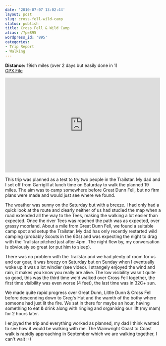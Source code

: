 ```yaml
---
date: '2010-07-07 13:02:44'
layout: post
slug: cross-fell-wild-camp
status: publish
title: Cross Fell & Wild Camp
alias: /?p=895
wordpress_id: '895'
categories:
- Trip Report
- Walking
---
```


**Distance:** 19ish miles (over 2 days but easily done in 1)  
[GPX File](http://dl.dropbox.com/u/2657852/website/files/CrossFell.zip)  

<embed src="http://www.youtube.com/v/7d3DLikVTGg&amp;hl=en_GB&amp;fs=1" type="application/x-shockwave-flash" allowscriptaccess="always" allowfullscreen="true" width="500" height="306"></embed>  

This trip was planned as a test to try two people in the Trailstar. My dad and I set off from Garrigill at lunch time on Saturday to walk the planned 19 miles. The aim was to camp somewhere before Great Dunn Fell, but no firm plans were made and would just see where we found.  

The weather was sunny on the Saturday but with a breeze. I had only had a quick look at the route and clearly neither of us had studied the map when a road extended all the way to the Tees, making the walking a lot easier than expected. Once the river Tees was reached the path was as expected, over grassy moorland. About a mile from Great Dunn Fell, we found a suitable camp spot and setup the Trailstar. My dad has only recently restarted wild camping (probably Scouts in the 60s) and was expecting the night to drag with the Trailstar pitched just after 4pm. The night flew by, my conversation is obviously so great (or put him to sleep).  

There was no problem with the Trailstar and we had plenty of room for us and our gear, it was breezy on Saturday but on Sunday when I eventually woke up it was a lot windier (see video). I strangely enjoyed the wind and rain, it makes you know you really are alive. The low visibility wasn't quite so good, this was the third time we'd walked over Cross Fell together, the first time visibility was even worse (4 feet), the last time was in 32C+ sun.  

We made quite rapid progress over Great Dunn, Little Dunn & Cross Fell before descending down to Greg's Hut and the wamth of the bothy where someone had just lit the fire. We sat in there for maybe an hour, having something to eat & drink along with ringing and organising our lift (my mam) for 2 hours later.  

I enjoyed the trip and everything worked as planned, my dad I think wanted to see how it would be walking with me. The Wainwright Coast to Coast walk is rapidly approaching in September which we are walking together, I can't wait :-)
